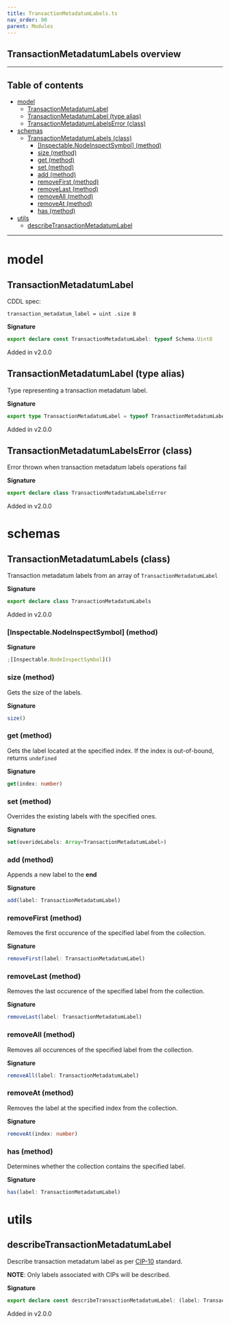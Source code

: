 ```yaml
---
title: TransactionMetadatumLabels.ts
nav_order: 90
parent: Modules
---
```


## TransactionMetadatumLabels overview

---

<h2 class="text-delta">Table of contents</h2>

- [model](#model)
  - [TransactionMetadatumLabel](#transactionmetadatumlabel)
  - [TransactionMetadatumLabel (type alias)](#transactionmetadatumlabel-type-alias)
  - [TransactionMetadatumLabelsError (class)](#transactionmetadatumlabelserror-class)
- [schemas](#schemas)
  - [TransactionMetadatumLabels (class)](#transactionmetadatumlabels-class)
    - [[Inspectable.NodeInspectSymbol] (method)](#inspectablenodeinspectsymbol-method)
    - [size (method)](#size-method)
    - [get (method)](#get-method)
    - [set (method)](#set-method)
    - [add (method)](#add-method)
    - [removeFirst (method)](#removefirst-method)
    - [removeLast (method)](#removelast-method)
    - [removeAll (method)](#removeall-method)
    - [removeAt (method)](#removeat-method)
    - [has (method)](#has-method)
- [utils](#utils)
  - [describeTransactionMetadatumLabel](#describetransactionmetadatumlabel)

---

# model

## TransactionMetadatumLabel

CDDL spec:

```
transaction_metadatum_label = uint .size 8
```

**Signature**

```ts
export declare const TransactionMetadatumLabel: typeof Schema.Uint8
```

Added in v2.0.0

## TransactionMetadatumLabel (type alias)

Type representing a transaction metadatum label.

**Signature**

```ts
export type TransactionMetadatumLabel = typeof TransactionMetadatumLabel.Type
```

Added in v2.0.0

## TransactionMetadatumLabelsError (class)

Error thrown when transaction metadatum labels operations fail

**Signature**

```ts
export declare class TransactionMetadatumLabelsError
```

Added in v2.0.0

# schemas

## TransactionMetadatumLabels (class)

Transaction metadatum labels from an array of `TransactionMetadatumLabel`

**Signature**

```ts
export declare class TransactionMetadatumLabels
```

Added in v2.0.0

### [Inspectable.NodeInspectSymbol] (method)

**Signature**

```ts
;[Inspectable.NodeInspectSymbol]()
```

### size (method)

Gets the size of the labels.

**Signature**

```ts
size()
```

### get (method)

Gets the label located at the specified index. If the index is out-of-bound,
returns `undefined`

**Signature**

```ts
get(index: number)
```

### set (method)

Overrides the existing labels with the specified ones.

**Signature**

```ts
set(overideLabels: Array<TransactionMetadatumLabel>)
```

### add (method)

Appends a new label to the **end**

**Signature**

```ts
add(label: TransactionMetadatumLabel)
```

### removeFirst (method)

Removes the first occurence of the specified label from the collection.

**Signature**

```ts
removeFirst(label: TransactionMetadatumLabel)
```

### removeLast (method)

Removes the last occurence of the specified label from the collection.

**Signature**

```ts
removeLast(label: TransactionMetadatumLabel)
```

### removeAll (method)

Removes all occurences of the specified label from the collection.

**Signature**

```ts
removeAll(label: TransactionMetadatumLabel)
```

### removeAt (method)

Removes the label at the specified index from the collection.

**Signature**

```ts
removeAt(index: number)
```

### has (method)

Determines whether the collection contains the specified label.

**Signature**

```ts
has(label: TransactionMetadatumLabel)
```

# utils

## describeTransactionMetadatumLabel

Describe transaction metadatum label as per
[CIP-10](https://github.com/cardano-foundation/CIPs/blob/master/CIP-0010/registry.json) standard.

**NOTE**: Only labels associated with CIPs will be described.

**Signature**

```ts
export declare const describeTransactionMetadatumLabel: (label: TransactionMetadatumLabel) => string | undefined
```

Added in v2.0.0
